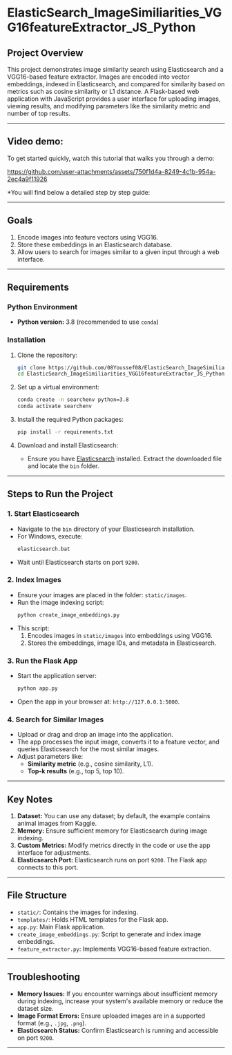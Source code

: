 ﻿# ElasticSearch_ImageSimiliarities_VGG16featureExtractor_JS_Python
 ## Project Overview

This project demonstrates image similarity search using Elasticsearch and a VGG16-based feature extractor. Images are encoded into vector embeddings, indexed in Elasticsearch, and compared for similarity based on metrics such as cosine similarity or L1 distance. A Flask-based web application with JavaScript provides a user interface for uploading images, viewing results, and modifying parameters like the similarity metric and number of top results.

---

## Video demo: 

To get started quickly, watch this tutorial that walks you through a demo:


https://github.com/user-attachments/assets/750f1d4a-8249-4c1b-954a-2ec4a9f11926

*You will find below a detailed step by step guide:

---
## Goals

1. Encode images into feature vectors using VGG16.
2. Store these embeddings in an Elasticsearch database.
3. Allow users to search for images similar to a given input through a web interface.

---

## Requirements

### Python Environment
- **Python version:** 3.8 (recommended to use `conda`)

### Installation
1. Clone the repository:
   ```bash
   git clone https://github.com/08Youssef08/ElasticSearch_ImageSimiliarities_VGG16featureExtractor_JS_Python.git
   cd ElasticSearch_ImageSimiliarities_VGG16featureExtractor_JS_Python
   ```
2. Set up a virtual environment:
   ```bash
   conda create -n searchenv python=3.8
   conda activate searchenv
   ```
3. Install the required Python packages:
   ```bash
   pip install -r requirements.txt
   ```

4. Download and install Elasticsearch:
   - Ensure you have [Elasticsearch](https://www.elastic.co/downloads/elasticsearch) installed. Extract the downloaded file and locate the `bin` folder.

---

## Steps to Run the Project

### 1. Start Elasticsearch
- Navigate to the `bin` directory of your Elasticsearch installation.
- For Windows, execute:
  ```bash
  elasticsearch.bat
  ```
- Wait until Elasticsearch starts on port `9200`.

### 2. Index Images
- Ensure your images are placed in the folder: `static/images`.
- Run the image indexing script:
   ```bash
   python create_image_embeddings.py
   ```
- This script:
  1. Encodes images in `static/images` into embeddings using VGG16.
  2. Stores the embeddings, image IDs, and metadata in Elasticsearch.

### 3. Run the Flask App
- Start the application server:
   ```bash
   python app.py
   ```
- Open the app in your browser at: `http://127.0.0.1:5000`.

### 4. Search for Similar Images
- Upload or drag and drop an image into the application.
- The app processes the input image, converts it to a feature vector, and queries Elasticsearch for the most similar images.
- Adjust parameters like:
  - **Similarity metric** (e.g., cosine similarity, L1).
  - **Top-k results** (e.g., top 5, top 10).

---

## Key Notes

1. **Dataset:** You can use any dataset; by default, the example contains animal images from Kaggle.
2. **Memory:** Ensure sufficient memory for Elasticsearch during image indexing.
3. **Custom Metrics:** Modify metrics directly in the code or use the app interface for adjustments.
4. **Elasticsearch Port:** Elasticsearch runs on port `9200`. The Flask app connects to this port.

---

## File Structure

- `static/`: Contains the images for indexing.
- `templates/`: Holds HTML templates for the Flask app.
- `app.py`: Main Flask application.
- `create_image_embeddings.py`: Script to generate and index image embeddings.
- `feature_extractor.py`: Implements VGG16-based feature extraction.

---

## Troubleshooting

- **Memory Issues:** If you encounter warnings about insufficient memory during indexing, increase your system's available memory or reduce the dataset size.
- **Image Format Errors:** Ensure uploaded images are in a supported format (e.g., `.jpg`, `.png`).
- **Elasticsearch Status:** Confirm Elasticsearch is running and accessible on port `9200`.

---
